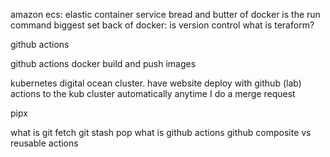 amazon ecs: elastic container service
bread and butter of docker is the run command
biggest set back of docker: is version control
what is teraform?

github actions

github actions docker build and push images

kubernetes digital ocean cluster.
have website deploy with github (lab) actions to the kub cluster automatically anytime I do a merge request

pipx

what is git fetch
git stash pop
what is github actions
github composite vs reusable actions